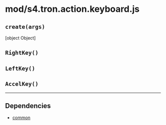 # mod/s4.tron.action.keyboard.js
## `create(args)`

[object Object]

## `RightKey()`



## `LeftKey()`



## `AccelKey()`




----

## Dependencies
* [common](common.md)